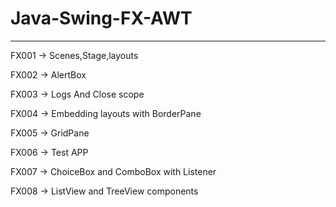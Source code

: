 # Java-Swing-FX-AWT
------------------------------------

FX001 -> Scenes,Stage,layouts

FX002 -> AlertBox

FX003 -> Logs And Close scope

FX004 -> Embedding layouts with BorderPane

FX005 -> GridPane

FX006 -> Test APP

FX007 -> ChoiceBox and ComboBox with Listener

FX008 -> ListView and TreeView components
